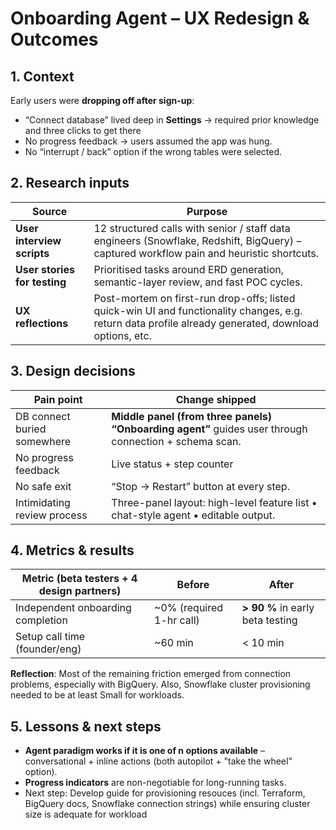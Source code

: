 # Onboarding Agent – UX Redesign & Outcomes

## 1. Context
Early users were **dropping off after sign-up**:  
- “Connect database” lived deep in **Settings** → required prior knowledge and three clicks to get there  
- No progress feedback → users assumed the app was hung.  
- No “interrupt / back” option if the wrong tables were selected.  

## 2. Research inputs
| Source | Purpose |
|--------|---------|
| **User interview scripts** | 12 structured calls with senior / staff data engineers (Snowflake, Redshift, BigQuery) – captured workflow pain and heuristic shortcuts. |
| **User stories for testing** | Prioritised tasks around ERD generation, semantic-layer review, and fast POC cycles. |
| **UX reflections** | Post-mortem on first-run drop-offs; listed quick-win UI and functionality changes, e.g. return data profile already generated, download options, etc. |

## 3. Design decisions
| Pain point | Change shipped |
|------------|----------------|
| DB connect buried somewhere | **Middle panel (from three panels) “Onboarding agent”** guides user through connection + schema scan. |
| No progress feedback | Live status + step counter |
| No safe exit | “Stop → Restart” button at every step. |
| Intimidating review process | Three-panel layout: high-level feature list • chat-style agent • editable output. |

## 4. Metrics & results
| Metric (beta testers + 4 design partners) | Before | After |
|---------------------------------------------|--------|-------|
| Independent onboarding completion | ~0% (required 1-hr call) | **> 90 %** in early beta testing|
| Setup call time (founder/eng) | ~60 min | < 10 min |

**Reflection**: Most of the remaining friction emerged from connection problems, especially with BigQuery. Also, Snowflake cluster provisioning needed to be at least Small for workloads.

## 5. Lessons & next steps
- **Agent paradigm works if it is one of n options available** – conversational + inline actions (both autopilot + "take the wheel" option).  
- **Progress indicators** are non-negotiable for long-running tasks.  
- Next step: Develop guide for provisioning resouces (incl. Terraform, BigQuery docs, Snowflake connection strings) while ensuring cluster size is adequate for workload
